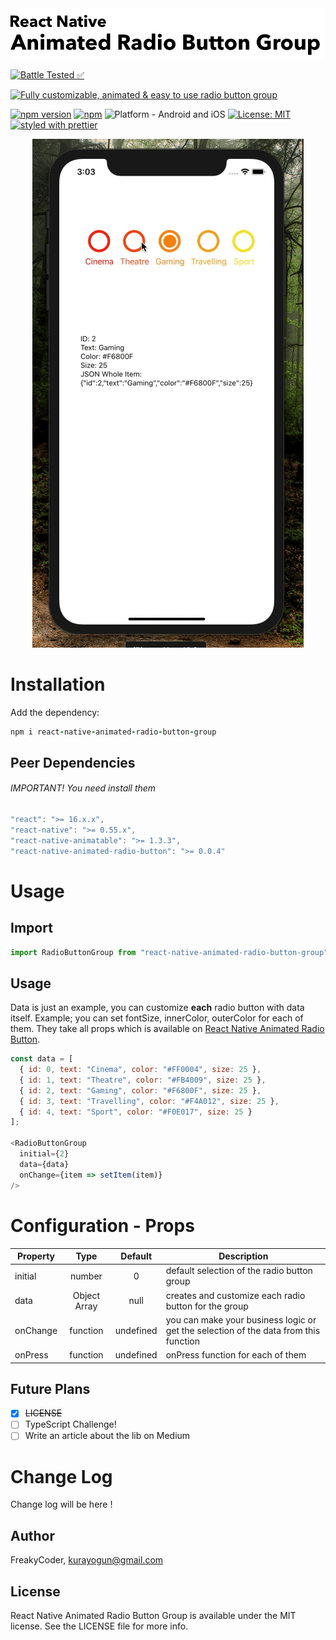 <img alt="React Native Animated Radio Button Group" src="assets/logo.png" width="1050"/>


[![Battle Tested ✅](https://img.shields.io/badge/-Battle--Tested%20%E2%9C%85-03666e?style=for-the-badge)](https://github.com/WrathChaos/react-native-animated-radio-button-group)


[![Fully customizable, animated & easy to use radio button group](https://img.shields.io/badge/-Fully%20customizable%2C%20animated%20%26%20easy%20to%20use%20radio%20button%20group-lightgrey?style=for-the-badge)](https://github.com/WrathChaos/react-native-animated-radio-button-group)


[![npm version](https://img.shields.io/npm/v/react-native-animated-radio-button-group.svg?style=for-the-badge)](https://www.npmjs.com/package/react-native-animated-radio-button-group)
[![npm](https://img.shields.io/npm/dt/react-native-animated-radio-button-group.svg?style=for-the-badge)](https://www.npmjs.com/package/react-native-animated-radio-button-group)
![Platform - Android and iOS](https://img.shields.io/badge/platform-Android%20%7C%20iOS-blue.svg?style=for-the-badge)
[![License: MIT](https://img.shields.io/badge/License-MIT-green.svg?style=for-the-badge)](https://opensource.org/licenses/MIT)
[![styled with prettier](https://img.shields.io/badge/styled_with-prettier-ff69b4.svg?style=for-the-badge)](https://github.com/prettier/prettier)

<p align="center">
  <img alt="React Native Animated Radio Button Group"
        src="assets/Screenshots/example.gif" />
</p>

# Installation

Add the dependency:

```ruby
npm i react-native-animated-radio-button-group
```

## Peer Dependencies

###### IMPORTANT! You need install them

```js
"react": ">= 16.x.x",
"react-native": ">= 0.55.x",
"react-native-animatable": ">= 1.3.3",
"react-native-animated-radio-button": ">= 0.0.4"
```

# Usage

## Import

```js
import RadioButtonGroup from "react-native-animated-radio-button-group";
```

## Usage

Data is just an example, you can customize **each** radio button with data itself. Example; you can set fontSize, innerColor, outerColor for each of them. They take all props which is available on [React Native Animated Radio Button](https://github.com/WrathChaos/react-native-animated-radio-button).

```js
const data = [
  { id: 0, text: "Cinema", color: "#FF0004", size: 25 },
  { id: 1, text: "Theatre", color: "#FB4009", size: 25 },
  { id: 2, text: "Gaming", color: "#F6800F", size: 25 },
  { id: 3, text: "Travelling", color: "#F4A012", size: 25 },
  { id: 4, text: "Sport", color: "#F0E017", size: 25 }
];

<RadioButtonGroup
  initial={2}
  data={data}
  onChange={item => setItem(item)}
/>
```

# Configuration - Props

| Property |     Type     |  Default  | Description                                                                          |
| -------- | :----------: | :-------: | ------------------------------------------------------------------------------------ |
| initial  |    number    |     0     | default selection of the radio button group                                          |
| data     | Object Array |   null    | creates and customize each radio button for the group                                |
| onChange |   function   | undefined | you can make your business logic or get the selection of the data from this function |
| onPress  |   function   | undefined | onPress function for each of them                                                    |

## Future Plans

- [x] ~~LICENSE~~
- [ ] TypeScript Challenge!
- [ ] Write an article about the lib on Medium

# Change Log

Change log will be here !

## Author

FreakyCoder, kurayogun@gmail.com

## License

React Native Animated Radio Button Group is available under the MIT license. See the LICENSE file for more info.
